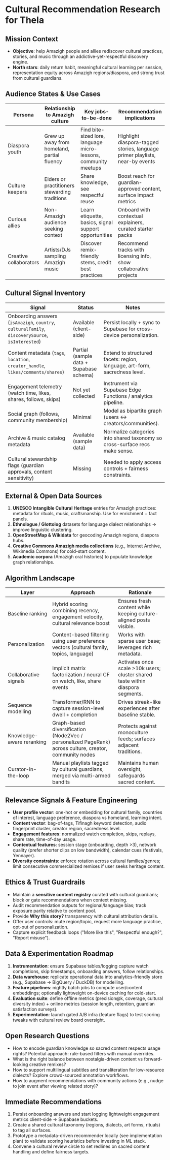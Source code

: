 # Cultural Recommendation Research for Thela

## Mission Context
- **Objective**: help Amazigh people and allies rediscover cultural practices, stories, and music through an addictive-yet-respectful discovery engine.
- **North stars**: daily return habit, meaningful cultural learning per session, representation equity across Amazigh regions/diaspora, and strong trust from cultural guardians.

## Audience States & Use Cases
| Persona | Relationship to Amazigh culture | Key jobs-to-be-done | Recommendation implications |
|---------|---------------------------------|----------------------|-----------------------------|
| Diaspora youth | Grew up away from homeland, partial fluency | Find bite-sized lore, language micro-lessons, community meetups | Highlight diaspora-tagged stories, language primer playlists, near-by events |
| Culture keepers | Elders or practitioners stewarding traditions | Share knowledge, see respectful reuse | Boost reach for guardian-approved content, surface impact metrics |
| Curious allies | Non-Amazigh audience seeking context | Learn etiquette, basics, signal support opportunities | Onboard with contextual explainers, curated starter packs |
| Creative collaborators | Artists/DJs sampling Amazigh music | Discover remix-friendly stems, credit best practices | Recommend tracks with licensing info, show collaborative projects |

## Cultural Signal Inventory
| Signal | Status | Notes |
|--------|--------|-------|
| Onboarding answers (`isAmazigh`, `country`, `culturalFamily`, `discoverySource`, `isInterested`) | Available (client-side) | Persist locally + sync to Supabase for cross-device personalization. |
| Content metadata (`tags`, `location`, `creator_handle`, `likes/comments/shares`) | Partial (sample data + Supabase schema) | Extend to structured facets: region, language, art-form, sacredness level. |
| Engagement telemetry (watch time, likes, shares, follows, skips) | Not yet collected | Instrument via Supabase Edge Functions / analytics pipeline. |
| Social graph (follows, community membership) | Minimal | Model as bipartite graph (users ↔ creators/communities). |
| Archive & music catalog metadata | Available (sample data) | Normalize categories into shared taxonomy so cross-surface recs make sense. |
| Cultural stewardship flags (guardian approvals, content sensitivity) | Missing | Needed to apply access controls + fairness constraints. |

## External & Open Data Sources
1. **UNESCO Intangible Cultural Heritage** entries for Amazigh practices: metadata for rituals, music, craftsmanship. Use for enrichment + fact panels.
2. **Ethnologue / Glottolog** datasets for language dialect relationships → improve linguistic clustering.
3. **OpenStreetMap & Wikidata** for geocoding Amazigh regions, diaspora hubs.
4. **Creative Commons Amazigh media collections** (e.g., Internet Archive, Wikimedia Commons) for cold-start content.
5. **Academic corpora** (Amazigh oral histories) to populate knowledge graph relationships.

## Algorithm Landscape
| Layer | Approach | Rationale |
|-------|----------|-----------|
| Baseline ranking | Hybrid scoring combining recency, engagement velocity, cultural relevance boost | Ensures fresh content while keeping culture-aligned posts visible. |
| Personalization | Content-based filtering using user preference vectors (cultural family, topics, language) | Works with sparse user base; leverages rich metadata. |
| Collaborative signals | Implicit matrix factorization / neural CF on watch, like, share events | Activates once scale >10k users; cluster shared taste within diaspora segments. |
| Sequence modelling | Transformer/RNN to capture session-level dwell + completion | Drives streak-like experiences after baseline stable. |
| Knowledge-aware reranking | Graph-based diversification (Node2Vec / personalized PageRank) across culture, creator, community nodes | Protects against monoculture feeds; surfaces adjacent traditions. |
| Curator-in-the-loop | Manual playlists tagged by cultural guardians, merged via multi-armed bandits | Maintains human oversight, safeguards sacred content. |

## Relevance Signals & Feature Engineering
- **User profile vector**: one-hot or embedding for cultural family, countries of interest, language preference, diaspora vs homeland, learning intent.
- **Content vector**: bag-of-tags, Tifinagh keyword detection, audio fingerprint cluster, creator region, sacredness level.
- **Engagement features**: normalized watch completion, skips, replays, share rate, time-of-day usage.
- **Contextual features**: session stage (onboarding, depth >3), network quality (prefer shorter clips on low bandwidth), calendar cues (festivals, Yennayer).
- **Diversity constraints**: enforce rotation across cultural families/genres; limit consecutive commercialized remixes if user seeks heritage content.

## Ethics & Trust Guardrails
- Maintain a **sensitive content registry** curated with cultural guardians; block or gate recommendations when context missing.
- Audit recommendation outputs for regional/language bias; track exposure parity relative to content pool.
- Provide **Why this story?** transparency with cultural attribution details.
- Offer user controls: mute region/topic, request more language practice, opt-out of personalization.
- Capture explicit feedback loops ("More like this", "Respectful enough?", "Report misuse").

## Data & Experimentation Roadmap
1. **Instrumentation**: ensure Supabase tables/logging capture watch completions, skip timestamps, onboarding answers, follow relationships.
2. **Data warehouse**: replicate operational data into analytics-friendly store (e.g., Supabase → BigQuery / DuckDB) for modelling.
3. **Feature pipelines**: nightly batch jobs to compute user/content embeddings; optionally lightweight on-device caching for cold-start.
4. **Evaluation suite**: define offline metrics (precision@k, coverage, cultural diversity index) + online metrics (session length, retention, guardian satisfaction surveys).
5. **Experimentation**: launch gated A/B infra (feature flags) to test scoring tweaks with cultural review board oversight.

## Open Research Questions
- How to encode guardian knowledge so sacred content respects usage rights? Potential approach: rule-based filters with manual overrides.
- What is the right balance between nostalgia-driven content vs forward-looking creative remixes?
- How to support multilingual subtitles and transliteration for low-resource dialects? Explore crowd-sourced annotation workflows.
- How to augment recommendations with community actions (e.g., nudge to join event after viewing related story)?

## Immediate Recommendations
1. Persist onboarding answers and start logging lightweight engagement metrics client-side → Supabase buckets.
2. Create a shared cultural taxonomy (regions, dialects, art forms, rituals) to tag all surfaces.
3. Prototype a metadata-driven recommender locally (see implementation plan) to validate scoring heuristics before investing in ML stack.
4. Convene a cultural review circle to set redlines on sacred content handling and define fairness targets.

